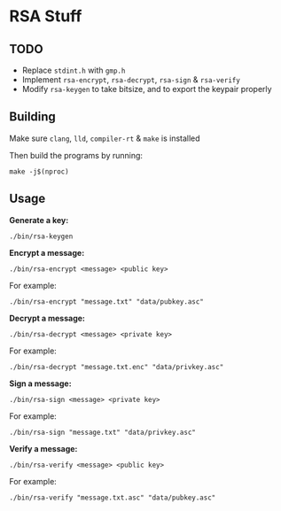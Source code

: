 # RSA Stuff

## TODO

- Replace `stdint.h` with `gmp.h`
- Implement `rsa-encrypt`, `rsa-decrypt`, `rsa-sign` & `rsa-verify`
- Modify `rsa-keygen` to take bitsize, and to export the keypair properly

## Building

Make sure `clang`, `lld`, `compiler-rt` & `make` is installed

Then build the programs by running:

```Shell
make -j$(nproc)
```

## Usage

**Generate a key:**

```Shell
./bin/rsa-keygen
```

**Encrypt a message:**

```Shell
./bin/rsa-encrypt <message> <public key>
```

For example:

```Shell
./bin/rsa-encrypt "message.txt" "data/pubkey.asc"
```

**Decrypt a message:**

```Shell
./bin/rsa-decrypt <message> <private key>
```

For example:

```Shell
./bin/rsa-decrypt "message.txt.enc" "data/privkey.asc"
```

**Sign a message:**

```Shell
./bin/rsa-sign <message> <private key>
```

For example:

```Shell
./bin/rsa-sign "message.txt" "data/privkey.asc"
```

**Verify a message:**

```Shell
./bin/rsa-verify <message> <public key>
```

For example:

```Shell
./bin/rsa-verify "message.txt.asc" "data/pubkey.asc"
```
